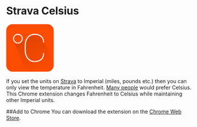 # Strava Celsius

![alt tag](img/logo128.png)

If you set the units on [Strava](https://www.strava.com) to Imperial (miles, pounds etc.) then you can only view the temperature in Fahrenheit. [Many people](https://strava.zendesk.com/entries/25435135-Custom-Unit-Preferences-Miles-Kg-Celsius-) would prefer Celsius. This Chrome extension changes Fahrenheit to Celsius while maintaining other Imperial units.

##Add to Chrome
You can download the extension on the [Chrome Web Store](https://chrome.google.com/webstore/detail/strava-in-celsius/jlgbeobeddnoijopjdaadgomcmmlbjni).
